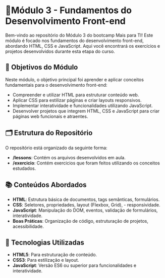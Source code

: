# 🎯Módulo 3 - Fundamentos do Desenvolvimento Front-end

Bem-vindo ao repositório do Módulo 3 do bootcamp Mais para TI! Este módulo é focado nos fundamentos do desenvolvimento front-end, abordando HTML, CSS e JavaScript. Aqui você encontrará os exercícios e projetos desenvolvidos durante esta etapa do curso.

## 🚀 Objetivos do Módulo

Neste módulo, o objetivo principal foi aprender e aplicar conceitos fundamentais para o desenvolvimento front-end:

- Compreender e utilizar HTML para estruturar conteúdo web.
- Aplicar CSS para estilizar páginas e criar layouts responsivos.
- Implementar interatividade e funcionalidades utilizando JavaScript.
- Desenvolver projetos que integrem HTML, CSS e JavaScript para criar páginas web funcionais e atraentes.

## 🗂 Estrutura do Repositório

O repositório está organizado da seguinte forma:

- **/lessons**: Contém os arquivos desenvolvidos em aula.
- **/exercicio**: Contém exercicios que foram feitos utilizando os conceitos estudados.


## 📚 Conteúdos Abordados

- **HTML**: Estrutura básica de documentos, tags semânticas, formulários.
- **CSS**: Seletores, propriedades, layout (Flexbox, Grid), - responsividade.
- **JavaScript**: Manipulação do DOM, eventos, validação de formulários, interatividade.
- **Boas Práticas**: Organização de código, estruturação de projetos, acessibilidade.

## 🔧 Tecnologias Utilizadas

- **HTML5**: Para estruturação de conteúdo.
- **CSS3**: Para estilização e layout.
- **JavaScript**: Versão ES6 ou superior para funcionalidades e interatividade.

